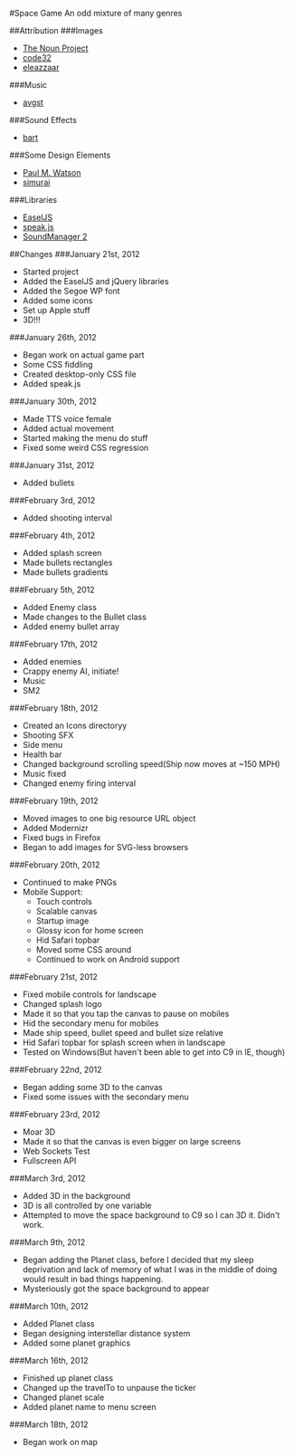 #Space Game
An odd mixture of many genres

##Attribution
###Images
* [The Noun Project](http://www.thenounproject.com)
* [code32](http://opengameart.org/users/code32)
* [eleazzaar](http://opengameart.org/users/eleazzaar)

###Music
* [avgst](http://opengameart.org/users/avgvst)

###Sound Effects
* [bart](http://opengameart.org/users/bart)

###Some Design Elements
* [Paul M. Watson](http://www.paulmwatson.com)
* [simurai](http://www.simurai.com/)

###Libraries
* [EaselJS](http://easeljs.com)
* [speak.js](https://github.com/kripken/speak.js)
* [SoundManager 2](http://www.schillmania.com/projects/soundmanager2/)

##Changes
###January 21st, 2012
* Started project
* Added the EaselJS and jQuery libraries
* Added the Segoe WP font
* Added some icons
* Set up Apple stuff
* 3D!!!

###January 26th, 2012
* Began work on actual game part
* Some CSS fiddling
* Created desktop-only CSS file
* Added speak.js

###January 30th, 2012
* Made TTS voice female
* Added actual movement
* Started making the menu do stuff
* Fixed some weird CSS regression

###January 31st, 2012
* Added bullets

###February 3rd, 2012
* Added shooting interval

###February 4th, 2012
* Added splash screen
* Made bullets rectangles
* Made bullets gradients

###February 5th, 2012
* Added Enemy class
* Made changes to the Bullet class
* Added enemy bullet array

###February 17th, 2012
* Added enemies
* Crappy enemy AI, initiate!
* Music
* SM2

###February 18th, 2012
* Created an Icons directoryy
* Shooting SFX
* Side menu
* Health bar
* Changed background scrolling speed(Ship now moves at ~150 MPH)
* Music fixed
* Changed enemy firing interval

###February 19th, 2012
* Moved images to one big resource URL object
* Added Modernizr
* Fixed bugs in Firefox
* Began to add images for SVG-less browsers

###February 20th, 2012
* Continued to make PNGs
* Mobile Support:
    * Touch controls
    * Scalable canvas
    * Startup image
    * Glossy icon for home screen
    * Hid Safari topbar
    * Moved some CSS around
    * Continued to work on Android support

###February 21st, 2012
* Fixed mobile controls for landscape
* Changed splash logo
* Made it so that you tap the canvas to pause on mobiles
* Hid the secondary menu for mobiles
* Made ship speed, bullet speed and bullet size relative
* Hid Safari topbar for splash screen when in landscape
* Tested on Windows(But haven't been able to get into C9 in IE, though)

###February 22nd, 2012
* Began adding some 3D to the canvas
* Fixed some issues with the secondary menu

###February 23rd, 2012
* Moar 3D
* Made it so that the canvas is even bigger on large screens
* Web Sockets Test
* Fullscreen API

###March 3rd, 2012
* Added 3D in the background
* 3D is all controlled by one variable
* Attempted to move the space background to C9 so I can 3D it. Didn't work.

###March 9th, 2012
* Began adding the Planet class, before I decided that my sleep deprivation and lack of memory of what I was in the middle of doing would result in bad things happening.
* Mysteriously got the space background to appear

###March 10th, 2012
* Added Planet class
* Began designing interstellar distance system
* Added some planet graphics

###March 16th, 2012
* Finished up planet class
* Changed up the travelTo to unpause the ticker
* Changed planet scale
* Added planet name to menu screen

###March 18th, 2012
* Began work on map
